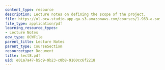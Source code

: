 ```yaml
---
content_type: resource
description: Lecture notes on defining the scope of the project.
file: https://ol-ocw-studio-app-qa.s3.amazonaws.com/courses/1-963-a-sustainable-transportation-plan-for-mit-spring-2007/e01a7a47b5c99b23c0b89160cc6f2218_lect8.pdf
file_type: application/pdf
learning_resource_types:
- Lecture Notes
ocw_type: OCWFile
parent_title: Lecture Notes
parent_type: CourseSection
resourcetype: Document
title: lect8.pdf
uid: e01a7a47-b5c9-9b23-c0b8-9160cc6f2218
---
```

